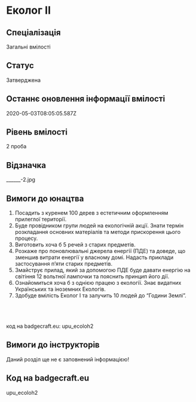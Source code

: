 # Еколог ІІ

## Спеціалізація

Загальні вмілості

## Статус

Затверджена

## Останнє оновлення інформації вмілості

2020-05-03T08:05:05.587Z

## Рівень вмілості

2 проба

## Відзначка

______-2.jpg

## Вимоги до юнацтва

<ol><li>Посадить з куренем 100 дерев з естетичним оформленням прилеглої території.</li><li>Буде провідником групи людей на екологічній акції. Знати термін розкладання основних матеріалів та методи прискорення цього процесу.</li><li>Виготовить хоча б 5 речей з старих предметів.</li><li>Розкаже про поновлювальні джерела енергії (ПДЕ) та доведе, що зменшив витрати енергії у власному домі. Надасть приклади застосування п’яти старих предметів.</li><li>Змайструє прилад, який за допомогою ПДЕ буде давати енергію на світіння 12 вольтної лампочки та пояснить принцип його дії.</li><li>Ознайомиться хоча б з однією працею з екології. Знає видатних Українських та іноземних Екологів.</li><li>Здобуде вмілість Еколог І та залучить 10 людей до “Години Землі”.</li></ol><br><span><br><br></span>код на badgecraft.eu: upu_ecoloh2<br>

## Вимоги до інструкторів

Даний розділ ще не є заповнений інформацією!

## Код на badgecraft.eu

upu_ecoloh2